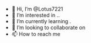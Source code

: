 - 👋 Hi, I’m @Lotus7221
- 👀 I’m interested in ..
- 🌱 I’m currently learning .
- 💞️ I’m looking to collaborate on 
- 📫 How to reach me 
 
